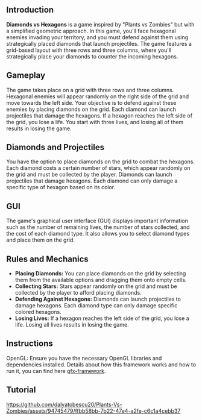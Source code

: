 ## Introduction

**Diamonds vs Hexagons** is a game inspired by "Plants vs Zombies" but with a simplified geometric approach. In this game, you'll face hexagonal enemies invading your territory, and you must defend against them using strategically placed diamonds that launch projectiles. The game features a grid-based layout with three rows and three columns, where you'll strategically place your diamonds to counter the incoming hexagons.

## Gameplay

The game takes place on a grid with three rows and three columns. Hexagonal enemies will appear randomly on the right side of the grid and move towards the left side. Your objective is to defend against these enemies by placing diamonds on the grid. Each diamond can launch projectiles that damage the hexagons. If a hexagon reaches the left side of the grid, you lose a life. You start with three lives, and losing all of them results in losing the game.

## Diamonds and Projectiles

You have the option to place diamonds on the grid to combat the hexagons. Each diamond costs a certain number of stars, which appear randomly on the grid and must be collected by the player. Diamonds can launch projectiles that damage hexagons. Each diamond can only damage a specific type of hexagon based on its color.

## GUI

The game's graphical user interface (GUI) displays important information such as the number of remaining lives, the number of stars collected, and the cost of each diamond type. It also allows you to select diamond types and place them on the grid.

## Rules and Mechanics

- **Placing Diamonds:** You can place diamonds on the grid by selecting them from the available options and dragging them onto empty cells.
- **Collecting Stars:** Stars appear randomly on the grid and must be collected by the player to afford placing diamonds.
- **Defending Against Hexagons:** Diamonds can launch projectiles to damage hexagons. Each diamond type can only damage specific colored hexagons.
- **Losing Lives:** If a hexagon reaches the left side of the grid, you lose a life. Losing all lives results in losing the game.

## Instructions

OpenGL: Ensure you have the necessary OpenGL libraries and dependencies installed. Details about how this framework works and how to run it, you can find here [gfx-framework](https://github.com/UPB-Graphics/gfx-framework).

## Tutorial


https://github.com/dalyatobescu20/Plants-Vs-Zombies/assets/94745479/ffbb58bb-7b22-47e4-a2fe-c6c1a4cebb37




